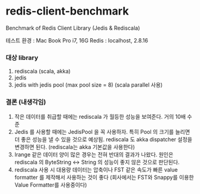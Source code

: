 redis-client-benchmark
======================

Benchmark of Redis Client Library (Jedis &amp; Rediscala)


테스트 환경 : Mac Book Pro i7, 16G
Redis : localhost, 2.8.16

### 대상 library
  1. rediscala (scala, akka)
  2. jedis
  3. jedis with jedis pool (max pool size = 8) (scala parallel 사용)

### 결론 (내생각임)

  1. 작은 데이터를 취급할 때에는 rediscala 가 월등한 성능을 보여준다. 거의 10배 수준
  2. Jedis 를 사용할 때에는 JedisPool 을 꼭 사용하자. 특히 Pool 의 크기를 늘리면 더 좋은 성능을 낼 수 있을 것으로 예상됨.
rediscala 도 akka dispatcher 설정을 변경하면 된다. (rediscala는 akka 기본값을 사용한다)
  3. lrange 같은 데이터 양이 많은 경우는 전혀 반대의 결과가 나왔다. 원인은 rediscala 의 ByteString <-> String 의 성능이 좋지 않은 것으로 판단된다.
  4. rediscala 사용 시 대용량 데이터는 압축이나 FST 같은 속도가 빠른 value formatter 를 제작해서 사용하는 것이 좋다 (회사에서는 FST와 Snappy를 이용한 Value Formatter를 사용중이다)
  
  
